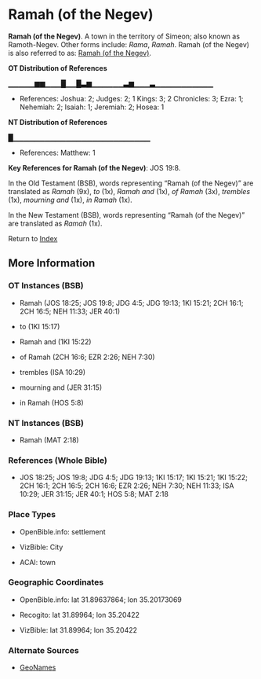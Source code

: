 # Ramah (of the Negev)
**Ramah (of the Negev)**. 
A town in the territory of Simeon; also known as Ramoth-Negev. 
Other forms include: 
*Rama*, *Ramah*. 
Ramah (of the Negev) is also referred to as: 
[Ramah (of the Negev)](Ramah.2.md). 


**OT Distribution of References**

▁▁▁▁▁▆▆▁▁▁█▁▁█▃▆▁▁▁▁▁▁▃▆▁▁▁▃▁▁▁▁▁▁▁▁▁▁▁
* References: Joshua: 2; Judges: 2; 1 Kings: 3; 2 Chronicles: 3; Ezra: 1; Nehemiah: 2; Isaiah: 1; Jeremiah: 2; Hosea: 1

**NT Distribution of References**

█▁▁▁▁▁▁▁▁▁▁▁▁▁▁▁▁▁▁▁▁▁▁▁▁▁▁
* References: Matthew: 1



**Key References for Ramah (of the Negev)**: 
JOS 19:8. 


In the Old Testament (BSB), words representing “Ramah (of the Negev)” are translated as 
*Ramah* (9x), *to* (1x), *Ramah and* (1x), *of Ramah* (3x), *trembles* (1x), *mourning and* (1x), *in Ramah* (1x). 


In the New Testament (BSB), words representing “Ramah (of the Negev)” are translated as 
*Ramah* (1x). 


Return to [Index](00-Index.md)

## More Information

### OT Instances (BSB)

* Ramah (JOS 18:25; JOS 19:8; JDG 4:5; JDG 19:13; 1KI 15:21; 2CH 16:1; 2CH 16:5; NEH 11:33; JER 40:1)

* to (1KI 15:17)

* Ramah and (1KI 15:22)

* of Ramah (2CH 16:6; EZR 2:26; NEH 7:30)

* trembles (ISA 10:29)

* mourning and (JER 31:15)

* in Ramah (HOS 5:8)



### NT Instances (BSB)

* Ramah (MAT 2:18)



### References (Whole Bible)

* JOS 18:25; JOS 19:8; JDG 4:5; JDG 19:13; 1KI 15:17; 1KI 15:21; 1KI 15:22; 2CH 16:1; 2CH 16:5; 2CH 16:6; EZR 2:26; NEH 7:30; NEH 11:33; ISA 10:29; JER 31:15; JER 40:1; HOS 5:8; MAT 2:18


### Place Types

* OpenBible.info: settlement

* VizBible: City

* ACAI: town



### Geographic Coordinates

* OpenBible.info: lat 31.89637864; lon 35.20173069

* Recogito: lat 31.89964; lon 35.20422

* VizBible: lat 31.89964; lon 35.20422



### Alternate Sources

* [GeoNames](http://sws.geonames.org/282239)



